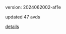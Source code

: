 version: 2024062002-af1e

updated 47 avds

[details](https://github.com/0x74f917491bfa7ebfa379/ali_avd_db/blob/master/change_log/2024/06/20/02/af1e.txt)